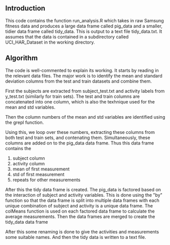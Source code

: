 ## Introduction

This code contains the function run_analysis.R which takes in raw Samsung fitness data and produces a large data frame called pig_data and a smaller, tidier data frame called tidy_data. This is output to a text file tidy_data.txt. It assumes that the data is contained in a subdirectory called UCI_HAR_Dataset in the working directory.

## Algorithm

The code is well-commented to explain its working. It starts by reading in the relevant data files. The major work is to identify the mean and standard deviation columns from the test and train datasets and combine them. 

First the subjects are extracted from subject_test.txt and activity labels from y_test.txt (similarly for train sets). The test and train columns are concatenated into one column, which is also the texhnique used for the mean and std variables. 

Then the column numbers of the mean and std variables are identified using the grepl function. 

Using this, we loop over these numbers, extracting these columns from both test and train sets, and contenating them. Simultaneously, these columns are added on to the pig_data data frame. Thus this data frame contains the 
1. subject column
1. activity column
1. mean of first measurement
1. std of first measurement
1. repeats for other measurements

After this the tidy data frame is created. The pig_data is factored based on the interaction of subject and activity variables. This is done using the "by" function so that the data frame is split into multiple data frames with each unique combination of subject and activity is a unique data frame. The colMeans function is used on each factored data frame to calculate the average measurements. Then the data frames are merged to create the tidy_data data frame

After this some renaming is done to give the activities and measurements some suitable names. And then the tidy data is written to a text file. 


